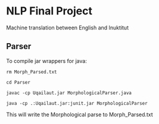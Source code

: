 # NLP Final Project

Machine translation between English and Inuktitut

## Parser
To compile jar wrappers for java:
```
rm Morph_Parsed.txt

cd Parser

javac -cp Uqailaut.jar MorphologicalParser.java

java -cp .:Uqailaut.jar:junit.jar MorphologicalParser
```
This will write the Morphological parse to Morph_Parsed.txt

